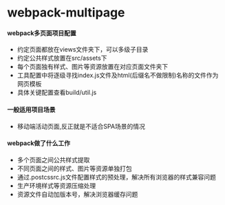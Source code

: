 # webpack-multipage

#### webpack多页面项目配置

- 约定页面都放在views文件夹下，可以多级子目录
- 约定公共样式放置在src/assets下
- 每个页面独有样式、图片等资源放置在对应页面文件夹下
- 工具配置中将逐级寻找index.js文件及html(后缀名不做限制)名称的文件作为网页模板
- 具体关键配置查看build/util.js

#### 一般适用项目场景

- 移动端活动页面,反正就是不适合SPA场景的情况

#### webpack做了什么工作

- 多个页面之间公共样式提取
- 不同页面之间的样式、图片等资源单独打包
- 通过.postcssrc.js文件配置样式的预处理，解决所有浏览器的样式兼容问题
- 生产环境样式等资源压缩处理
- 资源文件自动加版本号，解决浏览器缓存问题
